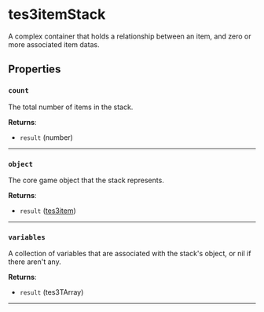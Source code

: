 # tes3itemStack

A complex container that holds a relationship between an item, and zero or more associated item datas.

## Properties

### `count`

The total number of items in the stack.

**Returns**:

* `result` (number)

***

### `object`

The core game object that the stack represents.

**Returns**:

* `result` ([tes3item](../../types/tes3item))

***

### `variables`

A collection of variables that are associated with the stack's object, or nil if there aren't any.

**Returns**:

* `result` (tes3TArray)

***

